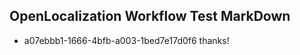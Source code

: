 ## OpenLocalization Workflow Test MarkDown
* a07ebbb1-1666-4bfb-a003-1bed7e17d0f6 thanks!

<!--HONumber=Jul16_HO3-->


